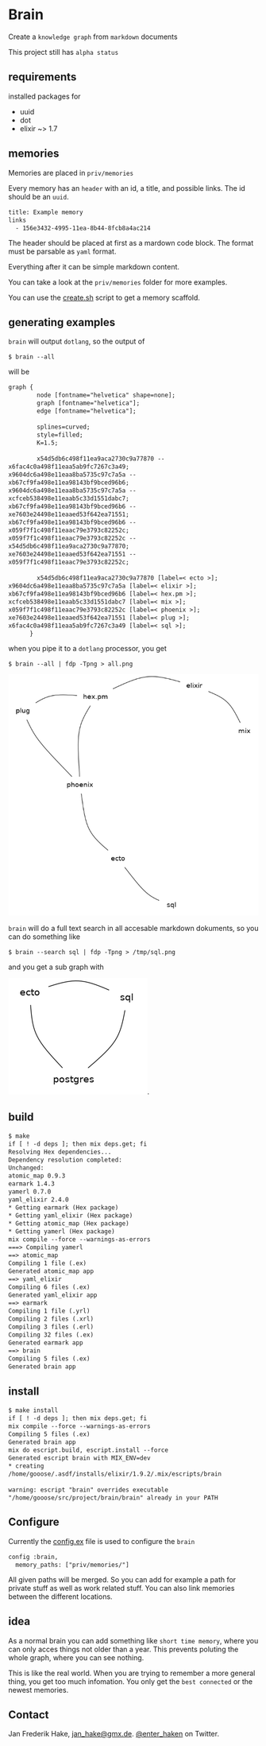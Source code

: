 # Brain

Create a `knowledge graph` from `markdown` documents

This project still has `alpha status`

## requirements

installed packages for

* uuid
* dot
* elixir ~> 1.7

## memories

Memories are placed in `priv/memories`

Every memory has an `header` with an id, a title, and possible links.
The id should be an `uuid`.

```
title: Example memory
links
  - 156e3432-4995-11ea-8b44-8fcb8a4ac214
```

The header should be placed at first as a mardown code block.
The format must be parsable as `yaml` format.

Everything after it can be simple markdown content.

You can take a look at the `priv/memories` folder for more examples.

You can use the [create.sh](create.sh) script to get a memory scaffold.

## generating examples 

`brain` will output `dotlang`, so the output of

```
$ brain --all 
```

will be

```
graph {
        node [fontname="helvetica" shape=none];
        graph [fontname="helvetica"];
        edge [fontname="helvetica"];

        splines=curved;
        style=filled;
        K=1.5;

        x54d5db6c498f11ea9aca2730c9a77870 -- x6fac4c0a498f11eaa5ab9fc7267c3a49;
x9604dc6a498e11eaa8ba5735c97c7a5a -- xb67cf9fa498e11ea98143bf9bced96b6;
x9604dc6a498e11eaa8ba5735c97c7a5a -- xcfceb538498e11eaab5c33d1551dabc7;
xb67cf9fa498e11ea98143bf9bced96b6 -- xe7603e24498e11eaaed53f642ea71551;
xb67cf9fa498e11ea98143bf9bced96b6 -- x059f7f1c498f11eaac79e3793c82252c;
x059f7f1c498f11eaac79e3793c82252c -- x54d5db6c498f11ea9aca2730c9a77870;
xe7603e24498e11eaaed53f642ea71551 -- x059f7f1c498f11eaac79e3793c82252c;

        x54d5db6c498f11ea9aca2730c9a77870 [label=< ecto >];
x9604dc6a498e11eaa8ba5735c97c7a5a [label=< elixir >];
xb67cf9fa498e11ea98143bf9bced96b6 [label=< hex.pm >];
xcfceb538498e11eaab5c33d1551dabc7 [label=< mix >];
x059f7f1c498f11eaac79e3793c82252c [label=< phoenix >];
xe7603e24498e11eaaed53f642ea71551 [label=< plug >];
x6fac4c0a498f11eaa5ab9fc7267c3a49 [label=< sql >];
      }
```

when you pipe it to a `dotlang` processor, you get

```
$ brain --all | fdp -Tpng > all.png
```

![all][all]

`brain` will do a full text search in all accesable markdown dokuments, so you can do something like

```
$ brain --search sql | fdp -Tpng > /tmp/sql.png
```

and you get a sub graph with

![sql][sql].

## build

```
$ make
if [ ! -d deps ]; then mix deps.get; fi
Resolving Hex dependencies...
Dependency resolution completed:
Unchanged:
atomic_map 0.9.3
earmark 1.4.3
yamerl 0.7.0
yaml_elixir 2.4.0
* Getting earmark (Hex package)
* Getting yaml_elixir (Hex package)
* Getting atomic_map (Hex package)
* Getting yamerl (Hex package)
mix compile --force --warnings-as-errors
===> Compiling yamerl
==> atomic_map
Compiling 1 file (.ex)
Generated atomic_map app
==> yaml_elixir
Compiling 6 files (.ex)
Generated yaml_elixir app
==> earmark
Compiling 1 file (.yrl)
Compiling 2 files (.xrl)
Compiling 3 files (.erl)
Compiling 32 files (.ex)
Generated earmark app
==> brain
Compiling 5 files (.ex)
Generated brain app
```

## install

```
$ make install
if [ ! -d deps ]; then mix deps.get; fi
mix compile --force --warnings-as-errors
Compiling 5 files (.ex)
Generated brain app
mix do escript.build, escript.install --force
Generated escript brain with MIX_ENV=dev
* creating /home/gooose/.asdf/installs/elixir/1.9.2/.mix/escripts/brain

warning: escript "brain" overrides executable "/home/gooose/src/project/brain/brain" already in your PATH
```

## Configure

Currently the [config.ex](config/config.exs) file is used to configure the `brain`

```
config :brain,
  memory_paths: ["priv/memories/"]
```

All given paths will be merged.
So you can add for example a path for private stuff as well as work related stuff.
You can also link memories between the different locations.

## idea 

As a normal brain you can add something like `short time memory`, 
where you can only acces things not older than a year.
This prevents poluting the whole graph, where you can see nothing.

This is like the real world. 
When you are trying to remember a more general thing, you get too much infomation.
You only get the `best connected` or the newest memories.

## Contact

Jan Frederik Hake, <jan_hake@gmx.de>. [@enter_haken](https://twitter.com/enter_haken) on Twitter.

[all]: examples/all.png
[sql]: examples/sql.png
